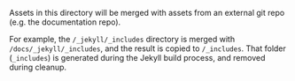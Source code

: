 Assets in this directory will be merged with assets from an external git repo
(e.g. the documentation repo).

For example, the `/_jekyll/_includes` directory is merged with
`/docs/_jekyll/_includes`, and the result is copied to `/_includes`. That
folder (`_includes`) is generated during the Jekyll build process, and removed
during cleanup.
